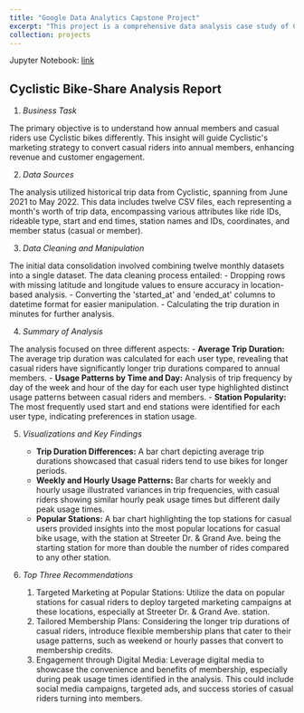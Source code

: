 ```yaml
---
title: "Google Data Analytics Capstone Project"
excerpt: "This project is a comprehensive data analysis case study of Cyclistic, a bike-share program, where I utilized Python to dissect a year's worth of trip data, aiming to understand the distinct usage patterns between casual riders and annual members. The study involved data cleaning, manipulation, and visualization to inform targeted marketing strategies for converting casual riders into annual members.<br/><img src='/images/DAAnalysis500x300.png'>"
collection: projects
---
```



Jupyter Notebook: [link](https://nbviewer.org/github/ddugan23/ddugan23.github.io/blob/master/files/analyze.ipynb)

## Cyclistic Bike-Share Analysis Report
1. *Business Task*

The primary objective is to understand how annual members and casual riders use Cyclistic bikes differently. This insight will guide Cyclistic's marketing strategy to convert casual riders into annual members, enhancing revenue and customer engagement.

2. *Data Sources*

The analysis utilized historical trip data from Cyclistic, spanning from June 2021 to May 2022. This data includes twelve CSV files, each representing a month's worth of trip data, encompassing various attributes like ride IDs, rideable type, start and end times, station names and IDs, coordinates, and member status (casual or member).

3. *Data Cleaning and Manipulation*

The initial data consolidation involved combining twelve monthly datasets into a single dataset. The data cleaning process entailed:
    -	Dropping rows with missing latitude and longitude values to ensure accuracy in location-based analysis.
    -	Converting the 'started_at' and 'ended_at' columns to datetime format for easier manipulation.
    -	Calculating the trip duration in minutes for further analysis.

4. *Summary of Analysis*

The analysis focused on three different aspects:
    -	**Average Trip Duration:** The average trip duration was calculated for each user type, revealing that casual riders have significantly longer trip durations compared to annual members.
    -	**Usage Patterns by Time and Day:** Analysis of trip frequency by day of the week and hour of the day for each user type highlighted distinct usage patterns between casual riders and members.
    -	**Station Popularity:** The most frequently used start and end stations were identified for each user type, indicating preferences in station usage.

5. *Visualizations and Key Findings*

    -	**Trip Duration Differences:** A bar chart depicting average trip durations showcased that casual riders tend to use bikes for longer periods.
    -	**Weekly and Hourly Usage Patterns:** Bar charts for weekly and hourly usage illustrated variances in trip frequencies, with casual riders showing similar hourly peak usage times but different daily peak usage times.
    -	**Popular Stations:** A bar chart highlighting the top stations for casual users provided insights into the most popular locations for casual bike usage, with the station at Streeter Dr. & Grand Ave. being the starting station for more than double the number of rides compared to any other station.

6. *Top Three Recommendations*

    1.	Targeted Marketing at Popular Stations: Utilize the data on popular stations for casual riders to deploy targeted marketing campaigns at these locations, especially at Streeter Dr. & Grand Ave. station.
    2.	Tailored Membership Plans: Considering the longer trip durations of casual riders, introduce flexible membership plans that cater to their usage patterns, such as weekend or hourly passes that convert to membership credits.
    3.	Engagement through Digital Media: Leverage digital media to showcase the convenience and benefits of membership, especially during peak usage times identified in the analysis. This could include social media campaigns, targeted ads, and success stories of casual riders turning into members.


